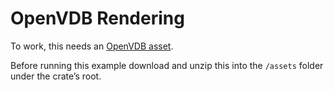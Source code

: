# OpenVDB Rendering

To work, this needs an [OpenVDB asset](https://www.dropbox.com/s/ut6dln3s2iqcvid/fireball.vdb.zip).

Before running this example download and unzip this into the `/assets` folder under the crate’s
root.
